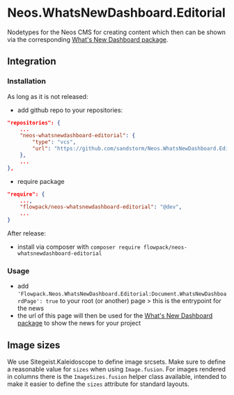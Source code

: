 # Neos.WhatsNewDashboard.Editorial
Nodetypes for the Neos CMS for creating content which then can be shown via the corresponding [What's New Dashboard package](https://github.com/sandstorm/Neos.WhatsNewDashboard).

## Integration

### Installation

As long as it is not released:
* add github repo to your repositories:
```json
"repositories": {
    ...
    "neos-whatsnewdashboard-editorial": {
        "type": "vcs",
        "url": "https://github.com/sandstorm/Neos.WhatsNewDashboard.Editorial"
    },
    ...
},
```
* require package
```json
"require": {
    ...,
    "flowpack/neos-whatsnewdashboard-editorial": "@dev",
    ...
}
```

After release:
* install via composer with `composer require flowpack/neos-whatsnewdashboard-editorial`

### Usage
* add `'Flowpack.Neos.WhatsNewDashboard.Editorial:Document.WhatsNewDashboardPage': true` to your root (or another) page > this is the entrypoint for the news
* the url of this page will then be used for the [What's New Dashboard package](https://github.com/sandstorm/Neos.WhatsNewDashboard) to show the news for your project

## Image sizes

We use Sitegeist.Kaleidoscope to define image srcsets. Make sure to define a reasonable value for `sizes` when
using `Image.fusion`. For images rendered in columns there is the `ImageSizes.fusion` helper class available, intended
to make it easier to define the `sizes` attribute for standard layouts.
